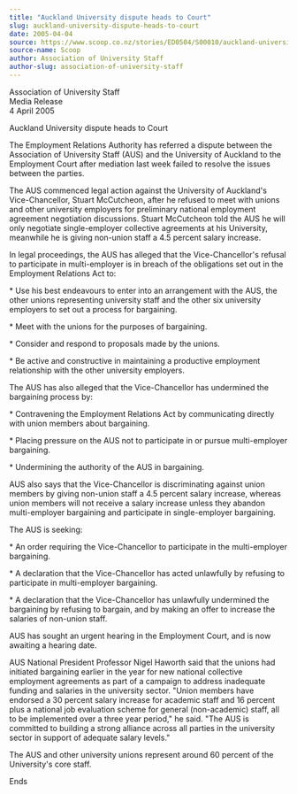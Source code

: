 ```yaml
---
title: "Auckland University dispute heads to Court"
slug: auckland-university-dispute-heads-to-court
date: 2005-04-04
source: https://www.scoop.co.nz/stories/ED0504/S00010/auckland-university-dispute-heads-to-court.htm
source-name: Scoop
author: Association of University Staff
author-slug: association-of-university-staff
---
```


<p>Association of University Staff  <br>Media Release<br>4
April 2005</p>

<p>Auckland University dispute heads to
Court</p>

<p>The Employment Relations Authority has referred a
dispute between the Association of University Staff (AUS)
and the University of Auckland to the Employment Court after
mediation last week failed to resolve the issues between the
parties.</p>

<p>The AUS commenced legal action against the
University of Auckland's Vice-Chancellor, Stuart McCutcheon,
after he refused to meet with unions and other university
employers for preliminary national employment agreement
negotiation discussions. Stuart McCutcheon told the AUS he
will only negotiate single-employer collective agreements at
his University, meanwhile he is giving non-union staff a 4.5
percent salary increase.</p>

<p>In legal proceedings, the AUS has
alleged that the Vice-Chancellor's refusal to participate in
multi-employer is in breach of the obligations set out in
the Employment Relations Act to:</p>

<p>*         Use his best
endeavours to enter into an arrangement with the AUS, the
other unions representing university staff and the other six
university employers to set out a process for
bargaining.</p>

<p>*         Meet with the unions for the
purposes of bargaining.</p>

<p>*         Consider and respond to
proposals made by the unions.</p>

<p>*         Be active and
constructive in maintaining a productive employment
relationship with the other university employers.</p>

<p>The AUS
has also alleged that the Vice-Chancellor has undermined the
bargaining process by:<p>
<p>*         Contravening the
Employment Relations Act by communicating directly with
union members about bargaining.</p>

<p>*         Placing pressure
on the AUS not to participate in or pursue multi-employer
bargaining.</p>

<p>*         Undermining the authority of the AUS
in bargaining.</p>

<p>AUS also says that the Vice-Chancellor is
discriminating against union members by giving non-union
staff a 4.5 percent salary increase, whereas union members
will not receive a salary increase unless they abandon
multi-employer bargaining and participate in single-employer
bargaining.</p>

<p>The AUS is seeking:</p>

<p>*         An order
requiring the Vice-Chancellor to participate in the
multi-employer bargaining.</p>

<p>*         A declaration that
the Vice-Chancellor has acted unlawfully by refusing to
participate in multi-employer bargaining.</p>

<p>*         A
declaration that the Vice-Chancellor has unlawfully
undermined the bargaining by refusing to bargain, and by
making an offer to increase the salaries of non-union
staff.</p>

<p>AUS has sought an urgent hearing in the Employment
Court, and is now awaiting a hearing date.</p>

<p>AUS National
President Professor Nigel Haworth said that the unions had
initiated bargaining earlier in the year for new national
collective employment agreements as part of a campaign to
address inadequate funding and salaries in the university
sector. "Union members have endorsed a 30 percent salary
increase for academic staff and 16 percent plus a national
job evaluation scheme for general (non-academic) staff, all
to be implemented over a three year period," he said. "The
AUS is committed to building a strong alliance across all
parties in the university sector in support of adequate
salary levels."</p>

<p>The AUS and other university unions
represent around 60 percent of the University's core
staff.</p>

<p>Ends</p>

<p></p>

<p></p>




<!--


